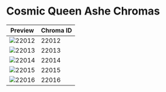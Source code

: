 # Cosmic Queen Ashe Chromas

| Preview | Chroma ID |
|---------|-----------|
| ![22012](https://raw.communitydragon.org/latest/plugins/rcp-be-lol-game-data/global/default/v1/champion-chroma-images/22/22012.png) | 22012 |
| ![22013](https://raw.communitydragon.org/latest/plugins/rcp-be-lol-game-data/global/default/v1/champion-chroma-images/22/22013.png) | 22013 |
| ![22014](https://raw.communitydragon.org/latest/plugins/rcp-be-lol-game-data/global/default/v1/champion-chroma-images/22/22014.png) | 22014 |
| ![22015](https://raw.communitydragon.org/latest/plugins/rcp-be-lol-game-data/global/default/v1/champion-chroma-images/22/22015.png) | 22015 |
| ![22016](https://raw.communitydragon.org/latest/plugins/rcp-be-lol-game-data/global/default/v1/champion-chroma-images/22/22016.png) | 22016 |